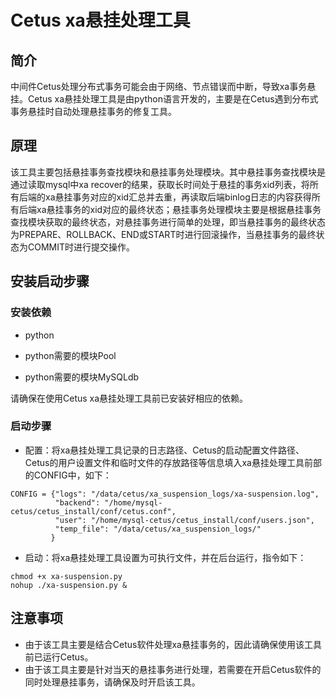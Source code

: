 # Cetus xa悬挂处理工具

##  简介

中间件Cetus处理分布式事务可能会由于网络、节点错误而中断，导致xa事务悬挂。Cetus xa悬挂处理工具是由python语言开发的，主要是在Cetus遇到分布式事务悬挂时自动处理悬挂事务的修复工具。

## 原理

该工具主要包括悬挂事务查找模块和悬挂事务处理模块。其中悬挂事务查找模块是通过读取mysql中xa recover的结果，获取长时间处于悬挂的事务xid列表，将所有后端的xa悬挂事务对应的xid汇总并去重，再读取后端binlog日志的内容获得所有后端xa悬挂事务的xid对应的最终状态；悬挂事务处理模块主要是根据悬挂事务查找模块获取的最终状态，对悬挂事务进行简单的处理，即当悬挂事务的最终状态为PREPARE、ROLLBACK、END或START时进行回滚操作，当悬挂事务的最终状态为COMMIT时进行提交操作。

## 安装启动步骤

### 安装依赖

- python

- python需要的模块Pool

- python需要的模块MySQLdb

请确保在使用Cetus xa悬挂处理工具前已安装好相应的依赖。

### 启动步骤

- 配置：将xa悬挂处理工具记录的日志路径、Cetus的启动配置文件路径、Cetus的用户设置文件和临时文件的存放路径等信息填入xa悬挂处理工具前部的CONFIG中，如下：

```
CONFIG = {"logs": "/data/cetus/xa_suspension_logs/xa-suspension.log",
          "backend": "/home/mysql-cetus/cetus_install/conf/cetus.conf",
          "user": "/home/mysql-cetus/cetus_install/conf/users.json",
          "temp_file": "/data/cetus/xa_suspension_logs/"
         }
```

- 启动：将xa悬挂处理工具设置为可执行文件，并在后台运行，指令如下：

```
chmod +x xa-suspension.py
nohup ./xa-suspension.py &
```

## 注意事项

- 由于该工具主要是结合Cetus软件处理xa悬挂事务的，因此请确保使用该工具前已运行Cetus。
- 由于该工具主要是针对当天的悬挂事务进行处理，若需要在开启Cetus软件的同时处理悬挂事务，请确保及时开启该工具。